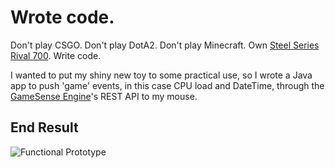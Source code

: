 # Wrote code.

Don't play CSGO.
Don't play DotA2.
Don't play Minecraft.
Own [Steel Series Rival 700](https://steelseries.com/gaming-mice/rival-700).
Write code.


I wanted to put my shiny new toy to some practical use, so I wrote a Java app to push 'game' events, in this case CPU load and DateTime, through the [GameSense Engine](https://github.com/SteelSeries/gamesense-sdk/tree/master/doc/api)'s REST API to my mouse.

## End Result
![Functional Prototype](http://i.imgur.com/XOFwHvJ.jpg?1)